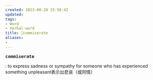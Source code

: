```yaml
---
created: 2023-08-28 15:58:42
updated: 
tags: 
- Word
- Verbal-word
title: 🚩commiserate
aliases:
- 
---
```


<pre><strong>commiserate</strong></pre>
: to express sadness or sympathy for someone who has experienced something unpleasant表示出悲哀（或同情）